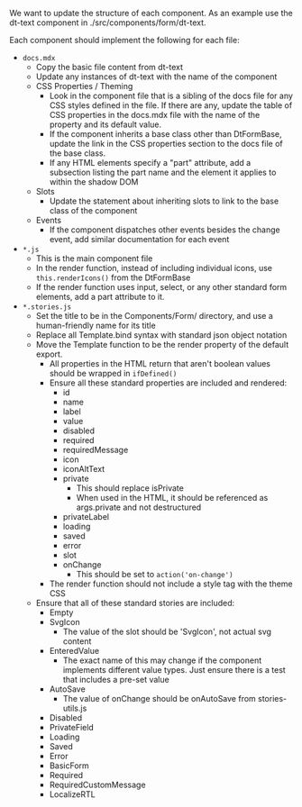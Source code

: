 We want to update the structure of each component. As an example use the dt-text component in ./src/components/form/dt-text.

Each component should implement the following for each file:

- `docs.mdx`
  - Copy the basic file content from dt-text
  - Update any instances of dt-text with the name of the component
  - CSS Properties / Theming
    - Look in the component file that is a sibling of the docs file for any CSS styles defined in the file. If there are any, update the table of CSS properties in the docs.mdx file with the name of the property and its default value.
    - If the component inherits a base class other than DtFormBase, update the link in the CSS properties section to the docs file of the base class.
    - If any HTML elements specify a "part" attribute, add a subsection listing the part name and the element it applies to within the shadow DOM
  - Slots
    - Update the statement about inheriting slots to link to the base class of the component
  - Events
    - If the component dispatches other events besides the change event, add similar documentation for each event
- `*.js`
  - This is the main component file
  - In the render function, instead of including individual icons, use `this.renderIcons()` from the DtFormBase
  - If the render function uses input, select, or any other standard form elements, add a part attribute to it.
- `*.stories.js`
  - Set the title to be in the Components/Form/ directory, and use a human-friendly name for its title
  - Replace all Template.bind syntax with standard json object notation
  - Move the Template function to be the render property of the default export.
    - All properties in the HTML return that aren't boolean values should be wrapped in `ifDefined()`
    - Ensure all these standard properties are included and rendered:
      - id
      - name
      - label
      - value
      - disabled
      - required
      - requiredMessage
      - icon
      - iconAltText
      - private
        - This should replace isPrivate
        - When used in the HTML, it should be referenced as args.private and not destructured
      - privateLabel
      - loading
      - saved
      - error
      - slot
      - onChange
        - This should be set to `action('on-change')`
    - The render function should not include a style tag with the theme CSS
  - Ensure that all of these standard stories are included:
    - Empty
    - SvgIcon
      - The value of the slot should be 'SvgIcon', not actual svg content
    - EnteredValue
      - The exact name of this may change if the component implements different value types. Just ensure there is a test that includes a pre-set value
    - AutoSave
      - The value of onChange should be onAutoSave from stories-utils.js
    - Disabled
    - PrivateField
    - Loading
    - Saved
    - Error
    - BasicForm
    - Required
    - RequiredCustomMessage
    - LocalizeRTL
